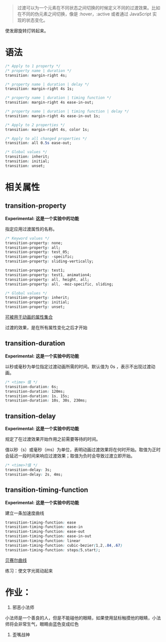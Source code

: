 > 过渡可以为一个元素在不同状态之间切换的时候定义不同的过渡效果。比如在不同的伪元素之间切换，像是 :hover，:active 或者通过 JavaScript 实现的状态变化。

使发廊旋转灯转起来。

# 语法

```css
/* Apply to 1 property */
/* property name | duration */
transition: margin-right 4s;

/* property name | duration | delay */
transition: margin-right 4s 1s;

/* property name | duration | timing function */
transition: margin-right 4s ease-in-out;

/* property name | duration | timing function | delay */
transition: margin-right 4s ease-in-out 1s;

/* Apply to 2 properties */
transition: margin-right 4s, color 1s;

/* Apply to all changed properties */
transition: all 0.5s ease-out;

/* Global values */
transition: inherit;
transition: initial;
transition: unset;
```

# 相关属性

## transition-property

**Experimental:** **这是一个实验中的功能**

指定应用过渡属性的名称。

```css
/* Keyword values */
transition-property: none;
transition-property: all;
transition-property: test_05;
transition-property: -specific;
transition-property: sliding-vertically;

transition-property: test1;
transition-property: test1, animation4;
transition-property: all, height, all;
transition-property: all, -moz-specific, sliding;

/* Global values */
transition-property: inherit;
transition-property: initial;
transition-property: unset;
```

[可被用于动画的属性集合](https://developer.mozilla.org/zh-CN/docs/Web/CSS/CSS_animated_properties)

过渡的效果，是在所有属性变化之后才开始

## transition-duration

**Experimental:** **这是一个实验中的功能**

以秒或毫秒为单位指定过渡动画所需的时间。默认值为 0s ，表示不出现过渡动画。

```css
/* <time> 值 */
transition-duration: 6s;
transition-duration: 120ms;
transition-duration: 1s, 15s;
transition-duration: 10s, 30s, 230ms;
```

## transition-delay

**Experimental:** **这是一个实验中的功能**

规定了在过渡效果开始作用之前需要等待的时间。

值以秒（s）或毫秒（ms）为单位，表明动画过渡效果将在何时开始。取值为正时会延迟一段时间来响应过渡效果；取值为负时会导致过渡立即开始。

```css
/* <time>?值 */
transition-delay: 3s;
transition-delay: 2s, 4ms;
```

## transition-timing-function

**Experimental:** **这是一个实验中的功能**

建立一条加速度曲线

```css
transition-timing-function: ease
transition-timing-function: ease-in
transition-timing-function: ease-out
transition-timing-function: ease-in-out
transition-timing-function: linear
transition-timing-function: cubic-bezier(1,2,.84,.67)
transition-timing-function: steps(5,start);
```

[贝赛尔曲线](https://cubic-bezier.com/)

练习：使文字光斑动起来

# 作业：

1. 邪恶小法师

小法师是一个善良的人，但是不能碰他的眼睛，如果使用鼠标触摸他的眼睛，小法师将会非常生气，眼睛由蓝色变成红色

1. 歪嘴战神